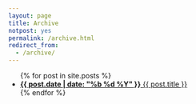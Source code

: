 ```yaml
---
layout: page
title: Archive
notpost: yes
permalink: /archive.html
redirect_from:
  - /archive/
---
```


<ul>
{% for post in site.posts %}
<li>
<a class="post-date" href="{{ post.url | prepend: site.github.url }}" title=""><b class="gray">{{ post.date | date: "%b %d %Y" }}</b>
<span>{{ post.title }}</span></a>
</li>
{% endfor %}
</ul>
